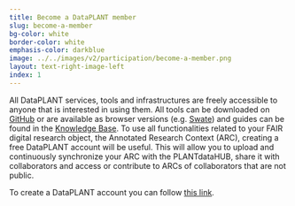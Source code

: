 ```yaml
---
title: Become a DataPLANT member
slug: become-a-member
bg-color: white
border-color: white
emphasis-color: darkblue
image: ../../images/v2/participation/become-a-member.png
layout: text-right-image-left
index: 1
---
```


All DataPLANT services, tools and infrastructures are freely accessible to anyone that is interested in using them.
All tools can be downloaded on [GitHub](https://github.com/nfdi4plants) or are available as browser versions (e.g. [Swate](https://swate-alpha.nfdi4plants.org)) and guides can be found in the [Knowledge Base](https://nfdi4plants.org/nfdi4plants.knowledgebase/index.html).
To use all functionalities related to your FAIR digital research object, the Annotated Research Context (ARC), creating a free DataPLANT account will be useful.
This will allow you to upload and continuously synchronize your ARC with the PLANTdataHUB, share it with collaborators and access or contribute to ARCs of collaborators that are not public.

To create a DataPLANT account you can follow [this link](https://auth.nfdi4plants.org/realms/dataplant/protocol/openid-connect/auth?client_id=account&redirect_uri=https%3A%2F%2Fauth.nfdi4plants.org%2Frealms%2Fdataplant%2Faccount%2Flogin-redirect&state=0%2F2083ce25-95bf-4a38-ba82-0502f7060042&response_type=code&scope=openid).
